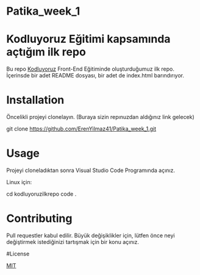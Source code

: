 # Patika_week_1
# Kodluyoruz Eğitimi kapsamında açtığım ilk repo

Bu repo [Kodluyoruz](https://github.com/ErenYilmaz41) Front-End Eğitiminde oluşturduğumuz ilk repo. İçerinsde bir adet README dosyası, bir adet de index.html barındırıyor.

# Installation 
Öncelikli projeyi clonelayın. (Buraya sizin repınuzdan aldığınız link gelecek)

git clone https://github.com/ErenYilmaz41/Patika_week_1.git


# Usage
Projeyi cloneladıktan sonra Visual Studio Code Programında açınız.

Linux için:

cd kodluyoruzilkrepo
code .

# Contributing

Pull requestler kabul edilir. Büyük değişiklikler için, lütfen önce neyi değiştirmek istediğinizi tartışmak için bir konu açınız.

#License 

[MIT](https://github.com/ErenYilmaz41)
